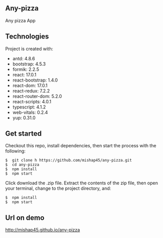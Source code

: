 ## Any-pizza
Any pizza App

## Technologies
Project is created with:
* antd: 4.8.6
* bootstrap: 4.5.3
* formik: 2.2.5
* react: 17.0.1
* react-bootstrap: 1.4.0
* react-dom: 17.0.1
* react-redux: 7.2.2
* react-router-dom: 5.2.0
* react-scripts: 4.0.1
* typescript: 4.1.2
* web-vitals: 0.2.4
* yup: 0.31.0

## Get started
Checkout this repo, install dependencies, then start the process with the following:

```
$  git clone h https://github.com/mishap45/any-pizza.git
$  cd any-pizza
$  npm install
$  npm start
```

Click download the .zip file. Extract the contents of the zip file, then open your terminal, change to the project directory, and:
```
$  npm install
$  npm start
```

## Url on demo
http://mishap45.github.io/any-pizza
